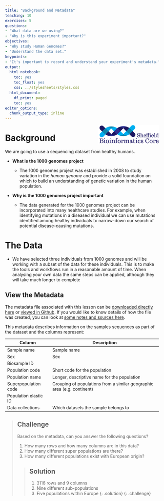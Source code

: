 ```yaml
---
title: "Background and Metadata"
teaching: 10
exercises: 5
questions:
- "What data are we using?"
- "Why is this experiment important?"
objectives:
- "Why study Human Genomes?"
- "Understand the data set."
keypoints:
- "It's important to record and understand your experiment's metadata."
output:
  html_notebook:
    toc: yes
    toc_float: yes
    css: ../stylesheets/styles.css
  html_document:
    df_print: paged
    toc: yes
editor_options:
  chunk_output_type: inline
---
```

<img src="../img/logo-sm.png" align=right>


# Background

We are going to use a sequencing dataset from healthy humans. 

 - **What is the 1000 genomes project**
    - The 1000 genomes project was established in 2008 to study variation in the *human genome* and provide a solid foundation on which to build an understanding of genetic variation in the human population.
    

 - **Why is the 1000 genomes project important**
    - The data generated for the 1000 genomes project can be incorporated into many healthcare studies. For example, when identifying mutations in a diseased individual we can use mutations identified among healthy individuals to narrow-down our search of potential disease-causing mutations.
    
# The Data

 - We have selected three individuals from 1000 genomes and will be working with a subset of the data for these individuals. This is to make the tools and workflows run in a reasonable amount of time. When analysing your own data the same steps can be applied, although they will take much longer to complete
 
 
## View the Metadata

The metadata file associated with this lesson can be [downloaded directly here]("https://raw.githubusercontent.com/sheffield-bioinformatics-core/wrangling-genomics/gh-pages/files/1000_genomes_meta.tsv") or [viewed in Github]("https://github.com/sheffield-bioinformatics-core/wrangling-genomics/blob/gh-pages/files/1000_genomes_meta.tsv"). If you would like to know details of how the file was created, you can look at [some notes and sources here](https://github.com/datacarpentry/wrangling-genomics/blob/gh-pages/files/1000genomes_README.md).



This metadata describes information on the samples sequences as part of the dataset and the columns represent:

| Column           | Description                                |
|------------------|--------------------------------------------|
| Sample name           | Sample name					|
| Sex       | Sex	|
| Biosample ID            | 		|
| Population code        | Short code for the population			|
| Population name       | Longer, descriptive name for the population |
| Superpopulation code          | Grouping of populations from a similar geographic area (e.g. continent)|
| Population elastic ID       |  |
| Data collections            | Which datasets the sample belongs to		|



> ## Challenge
> 
> Based on the metadata, can you answer the following questions?
> 
> 1. How many rows and how many columns are in this data?
> 2. How many different super populations are there?
> 3. How many different populations exist with European origin?
>
>> ## Solution
>> 
>> 1. 3116 rows and 9 columns
>> 2. Nine different sub-populations
>> 3. Five populations within Europe
> {: .solution}
{: .challenge}



